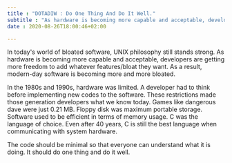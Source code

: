 ```yaml
---
title : "DOTADIW : Do One Thing And Do It Well."
subtitle : "As hardware is becoming more capable and acceptable, developers are getting more freedom to add whatever features/bloat they want. As a result, modern-day software is becoming more and more bloated."
date : 2020-08-26T18:00:46+02:00

---
```


In today's world of bloated software, UNIX philosophy still stands strong. As hardware is becoming more capable and acceptable, developers are getting more freedom to add whatever features/bloat they want. As a result, modern-day software is becoming more and more bloated.  
               
In the 1980s and 1990s, hardware was limited. A developer had to think before implementing new codes to the software. These restrictions made those generation developers what we know today. Games like dangerous dave were just 0.21 MB.  Floppy disk was maximum portable storage. Software used to be efficient in terms of memory usage. C was the language of choice. Even after 40 years, C is still the best language when communicating with system hardware. 
               
The code should be minimal so that everyone can understand what it is doing. It should do one thing and do it well.
